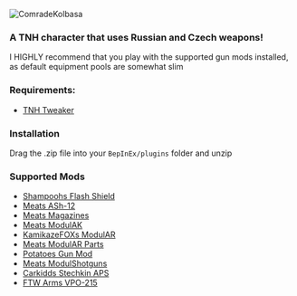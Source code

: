 ![ComradeKolbasa](https://i.imgur.com/lR6v0yl.png)

### A TNH character that uses Russian and Czech weapons!
I HIGHLY recommend that you play with the supported gun mods installed, as default equipment pools are somewhat slim

### Requirements:
- [TNH Tweaker](https://github.com/devyndamonster/TakeAndHoldTweaker)

### Installation
Drag the .zip file into your `BepInEx/plugins` folder and unzip

### Supported Mods
- [Shampoohs Flash Shield](https://bonetome.com/h3vr/weapons/349/)
- [Meats ASh-12](https://bonetome.com/h3vr/weapons/267/)
- [Meats Magazines](https://bonetome.com/h3vr/weapons/170/)
- [Meats ModulAK](https://bonetome.com/h3vr/weapons/162/)
- [KamikazeFOXs ModulAR](https://bonetome.com/h3vr/weapons/159/)
- [Meats ModulAR Parts](https://bonetome.com/h3vr/weapons/157/)
- [Potatoes Gun Mod](https://bonetome.com/h3vr/weapons/142/)
- [Meats ModulShotguns](https://bonetome.com/h3vr/weapons/271/)
- [Carkidds Stechkin APS](https://bonetome.com/h3vr/weapons/281/)
- [FTW Arms VPO-215](https://bonetome.com/h3vr/weapons/279/)